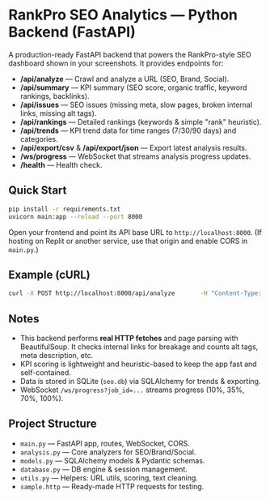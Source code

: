 # RankPro SEO Analytics — Python Backend (FastAPI)

A production-ready FastAPI backend that powers the RankPro-style SEO dashboard shown in your screenshots.
It provides endpoints for:

- **/api/analyze** — Crawl and analyze a URL (SEO, Brand, Social).
- **/api/summary** — KPI summary (SEO score, organic traffic, keyword rankings, backlinks).
- **/api/issues** — SEO issues (missing meta, slow pages, broken internal links, missing alt tags).
- **/api/rankings** — Detailed rankings (keywords & simple "rank" heuristic).
- **/api/trends** — KPI trend data for time ranges (7/30/90 days) and categories.
- **/api/export/csv** & **/api/export/json** — Export latest analysis results.
- **/ws/progress** — WebSocket that streams analysis progress updates.
- **/health** — Health check.

## Quick Start

```bash
pip install -r requirements.txt
uvicorn main:app --reload --port 8000
```

Open your frontend and point its API base URL to `http://localhost:8000`.
(If hosting on Replit or another service, use that origin and enable CORS in `main.py`.)

## Example (cURL)

```bash
curl -X POST http://localhost:8000/api/analyze       -H "Content-Type: application/json"       -d '{"url":"https://example.com","categories":["seo","brand","social"]}'
```

## Notes

- This backend performs **real HTTP fetches** and page parsing with BeautifulSoup.
  It checks internal links for breakage and counts alt tags, meta description, etc.
- KPI scoring is lightweight and heuristic-based to keep the app fast and self-contained.
- Data is stored in SQLite (`seo.db`) via SQLAlchemy for trends & exporting.
- WebSocket `/ws/progress?job_id=...` streams progress (10%, 35%, 70%, 100%).

## Project Structure

- `main.py` — FastAPI app, routes, WebSocket, CORS.
- `analysis.py` — Core analyzers for SEO/Brand/Social.
- `models.py` — SQLAlchemy models & Pydantic schemas.
- `database.py` — DB engine & session management.
- `utils.py` — Helpers: URL utils, scoring, text cleaning.
- `sample.http` — Ready-made HTTP requests for testing.
